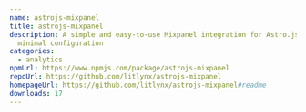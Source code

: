 ```yaml
---
name: astrojs-mixpanel
title: astrojs-mixpanel
description: A simple and easy-to-use Mixpanel integration for Astro.js with
  minimal configuration
categories:
  - analytics
npmUrl: https://www.npmjs.com/package/astrojs-mixpanel
repoUrl: https://github.com/litlynx/astrojs-mixpanel
homepageUrl: https://github.com/litlynx/astrojs-mixpanel#readme
downloads: 17
---
```

